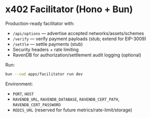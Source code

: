 # x402 Facilitator (Hono + Bun)

Production-ready facilitator with:

- `/api/options` — advertise accepted networks/assets/schemes
- `/verify` — verify payment payloads (stub; extend for EIP-3009)
- `/settle` — settle payments (stub)
- Security headers + rate limiting
- RavenDB for authorization/settlement audit logging (optional)

Run:

```bash
bun --cwd apps/facilitator run dev
```

Environment:

- `PORT`, `HOST`
- `RAVENDB_URL`, `RAVENDB_DATABASE`, `RAVENDB_CERT_PATH`, `RAVENDB_CERT_PASSWORD`
- `REDIS_URL` (reserved for future metrics/rate-limit/storage)
